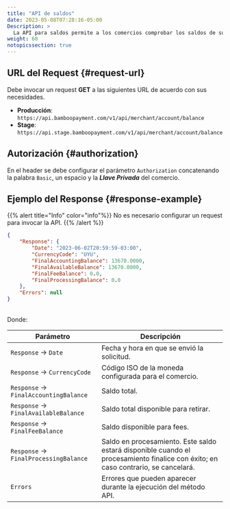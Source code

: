 ```yaml
---
title: "API de saldos"
date: 2023-05-08T07:28:16-05:00
Description: >
  La API para saldos permite a los comercios comprobar los saldos de su cuenta sin utilizar la consola de Bamboo
weight: 60
notopicssection: true
---
```


## URL del Request {#request-url}
Debe invocar un request **GET** a las siguientes URL de acuerdo con sus necesidades.

* **Producción**: `https://api.bamboopayment.com/v1/api/merchant/account/balance`
* **Stage**: `https://api.stage.bamboopayment.com/v1/api/merchant/account/balance`

## Autorización {#authorization}
En el header se debe configurar el parámetro `Authorization` concatenando la palabra `Basic`, un espacio y la _**Llave Privada**_ del comercio.

## Ejemplo del Response {#response-example}

{{% alert title="Info" color="info"%}}
No es necesario configurar un request para invocar la API.
{{% /alert %}}


```json
{
    "Response": {
        "Date": "2023-06-02T20:59:59-03:00",
        "CurrencyCode": "UYU",
        "FinalAccountingBalance": 13670.0000,
        "FinalAvailableBalance": 13670.0000,
        "FinalFeeBalance": 0.0,
        "FinalProcessingBalance": 0.0
    },
    "Errors": null
}
```
<br>
Donde:

| Parámetro | Descripción |
|---|---|
| `Response` → `Date` | Fecha y hora en que se envió la solicitud. |
| `Response` → `CurrencyCode` | Código ISO de la moneda configurada para el comercio. |
| `Response` → `FinalAccountingBalance` | Saldo total. |
| `Response` → `FinalAvailableBalance` | Saldo total disponible para retirar. |
| `Response` → `FinalFeeBalance` | Saldo disponible para fees. |
| `Response` → `FinalProcessingBalance` | Saldo en procesamiento. Este saldo estará disponible cuando el procesamiento finalice con éxito; en caso contrario, se cancelará. |
| `Errors` | Errores que pueden aparecer durante la ejecución del método API. |
